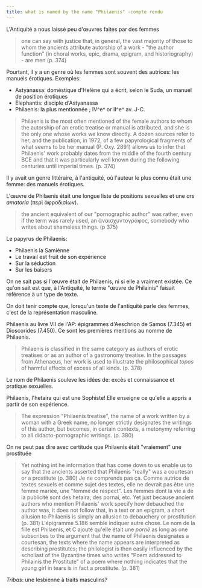 ```yaml
--- 
title: what is named by the name "Philaenis" -compte rendu
---
```


L'Antiquité a nous laissé peu d'œuvres faites par des femmes

> one can say with justice that, in general, the vast majority of those to whom the ancients attribute autorship of a work - "the author function" (in choral works, epic, drama, epigram, and historiography) - are men (p. 374)

Pourtant, il y a un genre où les femmes sont souvent des autrices: les manuels érotiques. Exemples: 
- Astyanassa: doméstique d'Helène qui a écrit, selon le Suda, un manuel de position érotiques
- Elephantis: disciple d'Astyanassa
- Philaenis: la plus mentionnée ; IV^e^ or II^e^ av. J-C.

> Philaenis is the most often mentioned of the female authors to whom the autorship of an erotic treatise or manual is attributed, and she is the only one whose works we know directly. A dozen sources refer to her, and the publication, in 1972, of a few papyrological fragments of what seems to be her manual (P. Oxy. 2891) allows us to infer that Philaenis' work probably dates from the middle of the fourth century BCE and that it was particularly well known during the following centuries until imperial times. (p. 374)

Il y avait un genre littéraire, à l'antiquité, où l'auteur le plus connu était une femme: des manuels érotiques.

L'œuvre de Philaenis était une longue liste de positions sexuelles et une *ars amatoria* (περὶ ἀφροδισίων).

> the ancient equivalent of our "pornographic author" was rather, even if the term was rarely used, an ἀναισχυντογράφος, somebody who writes about shameless things. (p 375)

Le papyrus de Philaenis: 
- Philaenis la Samiènne
- Le travail est fruit de son expérience
- Sur la séduction
- Sur les baisers

On ne sait pas si l'œuvre était de Philaenis, ni si elle a vraiment existée. Ce qu'on sait est que, à l'Antiquité, le terme "œuvre de Philainis" faisait référence à un type de texte.

On doit tenir compte que, lorsqu'un texte de l'antiquité parle des femmes, c'est de la représentation masculine.

Philaenis au livre VII de l'AP: épigrammes d'Aeschrion de Samos (7.345) et Dioscorides (7.450). Ce sont les premières mentions au nomme de Philaenis. 

> Philaenis is classified in the same category as authors of erotic treatises or as an author of a gastronomy treatise. In the passages from Athenaeus, her work is used to illustrate the philosophical *topos* of harmful effects of excess of all kinds. (p. 378)

Le nom de Philaenis souleve les idées de: excès et connaissance et pratique sexuelles.

Philaenis, l'hetaira qui est une Sophiste! Elle enseigne ce qu'elle a appris a partir de son expérience.

> The expression "Philaenis treatise", the name of a work written by a woman with a Greek name, no longer strictly designates the writings of this author, but becomes, in certain contexts, a metonymy referring to all didacto-pornographic writings. (p. 380)

On ne peut pas dire avec certitude que Philaenis était "vraiement" une prostituée
> Yet nothing int he information that has come down to us enable us to say that the ancients asserted that Philaenis "really" was a courtesan or a prostitute (p. 380)
Je ne comprends pas ça. Comme autrice de textes sexuels et comme sujet des textes, elle ne devrait pas être une femme mariée, une "femme de respect". Les femmes dont la vie a de la publicité sont des hetaira, des pornai, etc.
> Yet just because ancient authors who mention Philaenis' work specify how debauched the author was, it does not follow that, in a text or an epigram, a short allusion to Philaenis is simply an allusion to debauchery or prostitution (p. 381)
L'épigramme 5.186 semble indiquer autre chose. Le nom de la fille est Philaenis, et C ajouté qu'elle était une *pornē*
> as long as one subscribes to the argument that the name of Philaenis designates a courtesan, the texts where the name appears are interpreted as describing prostitutes; the philologist is then easily influenced by the scholiast of the Byzantine times who writes "Poem addressed to Philainis the Prostitute" of a poem where nothing indicates that the young girl in tears is in fact a prostitute. (p. 381)

*Tribas*: une lesbienne à traits masculins?

